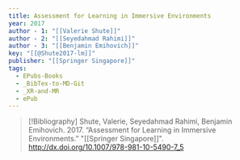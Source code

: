 ```yaml
---
title: Assessment for Learning in Immersive Environments
year: 2017
author - 1: "[[Valerie Shute]]"
author - 2: "[[Seyedahmad Rahimi]]"
author - 3: "[[Benjamin Emihovich]]"
key: "[[@Shute2017-lm]]"
publisher: "[[Springer Singapore]]"
tags:
  - EPubs-Books
  - _BibTex-to-MD-Git
  - _XR-and-MR
  - ePub
---
```


> [!Bibliography]
> Shute, Valerie, Seyedahmad Rahimi, Benjamin Emihovich. 2017. “Assessment for Learning in Immersive Environments.” "[[Springer Singapore]]". http://dx.doi.org/10.1007/978-981-10-5490-7_5